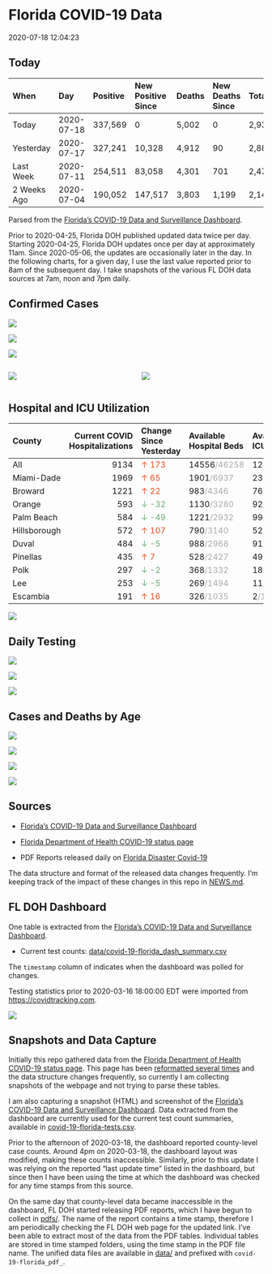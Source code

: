 Florida COVID-19 Data
================
2020-07-18 12:04:23

## Today

| When        | Day        | Positive | New Positive Since | Deaths | New Deaths Since | Total     |
| :---------- | :--------- | :------- | :----------------- | :----- | :--------------- | :-------- |
| Today       | 2020-07-18 | 337,569  | 0                  | 5,002  | 0                | 2,931,988 |
| Yesterday   | 2020-07-17 | 327,241  | 10,328             | 4,912  | 90               | 2,880,768 |
| Last Week   | 2020-07-11 | 254,511  | 83,058             | 4,301  | 701              | 2,475,299 |
| 2 Weeks Ago | 2020-07-04 | 190,052  | 147,517            | 3,803  | 1,199            | 2,146,497 |

Parsed from the [Florida’s COVID-19 Data and Surveillance
Dashboard](https://fdoh.maps.arcgis.com/apps/opsdashboard/index.html#/8d0de33f260d444c852a615dc7837c86).

Prior to 2020-04-25, Florida DOH published updated data twice per day.
Starting 2020-04-25, Florida DOH updates once per day at approximately
11am. Since 2020-05-06, the updates are occasionally later in the day.
In the following charts, for a given day, I use the last value reported
prior to 8am of the subsequent day. I take snapshots of the various FL
DOH data sources at 7am, noon and 7pm daily.

## Confirmed Cases

![](plots/covid-19-florida-daily-test-changes.png)

![](plots/covid-19-florida-deaths-by-day.png)

![](plots/covid-19-florida-county-top-6.png)

<div class="columns">

<div class="column is-full-mobile">

![](plots/covid-19-florida-testing.png)

</div>

<div class="column is-full-mobile">

![](plots/covid-19-florida-total-positive.png)

</div>

</div>

## Hospital and ICU Utilization

| County       | Current COVID Hospitalizations | Change Since Yesterday                    | Available Hospital Beds                      | Available ICU Beds                         |
| :----------- | -----------------------------: | :---------------------------------------- | :------------------------------------------- | :----------------------------------------- |
| All          |                           9134 | <span style="color: #EC4E20">↑ 173</span> | 14556<span style="color: #aaa">/46258</span> | 1249<span style="color: #aaa">/5082</span> |
| Miami-Dade   |                           1969 | <span style="color: #EC4E20">↑ 65</span>  | 1901<span style="color: #aaa">/6937</span>   | 233<span style="color: #aaa">/835</span>   |
| Broward      |                           1221 | <span style="color: #EC4E20">↑ 22</span>  | 983<span style="color: #aaa">/4346</span>    | 76<span style="color: #aaa">/443</span>    |
| Orange       |                            593 | <span style="color: #6BAA75">↓ -32</span> | 1130<span style="color: #aaa">/3280</span>   | 92<span style="color: #aaa">/285</span>    |
| Palm Beach   |                            584 | <span style="color: #6BAA75">↓ -49</span> | 1221<span style="color: #aaa">/2932</span>   | 99<span style="color: #aaa">/327</span>    |
| Hillsborough |                            572 | <span style="color: #EC4E20">↑ 107</span> | 790<span style="color: #aaa">/3140</span>    | 52<span style="color: #aaa">/324</span>    |
| Duval        |                            484 | <span style="color: #6BAA75">↓ -5</span>  | 988<span style="color: #aaa">/2968</span>    | 91<span style="color: #aaa">/350</span>    |
| Pinellas     |                            435 | <span style="color: #EC4E20">↑ 7</span>   | 528<span style="color: #aaa">/2427</span>    | 49<span style="color: #aaa">/242</span>    |
| Polk         |                            297 | <span style="color: #6BAA75">↓ -2</span>  | 368<span style="color: #aaa">/1332</span>    | 18<span style="color: #aaa">/152</span>    |
| Lee          |                            253 | <span style="color: #6BAA75">↓ -5</span>  | 269<span style="color: #aaa">/1494</span>    | 11<span style="color: #aaa">/130</span>    |
| Escambia     |                            191 | <span style="color: #EC4E20">↑ 16</span>  | 326<span style="color: #aaa">/1035</span>    | 2<span style="color: #aaa">/116</span>     |

![](plots/covid-19-florida-icu-usage.png)

## Daily Testing

![](plots/covid-19-florida-tests-per-case.png)

<!-- ![](plots/covid-19-florida-change-new-cases.png) -->

![](plots/covid-19-florida-tests-percent-positive.png)

![](plots/covid-19-florida-test-and-case-growth.png)

## Cases and Deaths by Age

![](plots/covid-19-florida-weekly-events-by-age.png)

![](plots/covid-19-florida-age.png)

![](plots/covid-19-florida-age-deaths.png)

![](plots/covid-19-florida-age-sex.png)

## Sources

  - [Florida’s COVID-19 Data and Surveillance
    Dashboard](https://fdoh.maps.arcgis.com/apps/opsdashboard/index.html#/8d0de33f260d444c852a615dc7837c86)

  - [Florida Department of Health COVID-19 status
    page](http://www.floridahealth.gov/diseases-and-conditions/COVID-19/)

  - PDF Reports released daily on [Florida Disaster
    Covid-19](http://www.floridahealth.gov/diseases-and-conditions/COVID-19/)

The data structure and format of the released data changes frequently.
I’m keeping track of the impact of these changes in this repo in
[NEWS.md](NEWS.md).

## FL DOH Dashboard

One table is extracted from the [Florida’s COVID-19 Data and
Surveillance
Dashboard](https://fdoh.maps.arcgis.com/apps/opsdashboard/index.html#/8d0de33f260d444c852a615dc7837c86).

  - Current test counts:
    [data/covid-19-florida\_dash\_summary.csv](data/covid-19-florida_dash_summary.csv)

The `timestamp` column of indicates when the dashboard was polled for
changes.

Testing statistics prior to 2020-03-16 18:00:00 EDT were imported from
<https://covidtracking.com>.

![](screenshots/fodh_maps_arcgis_com__apps__opsdashboard.png)

## Snapshots and Data Capture

Initially this repo gathered data from the [Florida Department of Health
COVID-19 status
page](http://www.floridahealth.gov/diseases-and-conditions/COVID-19/).
This page has been [reformatted several
times](screenshots/floridahealth_gov__diseases-and-conditions__COVID-19.png)
and the data structure changes frequently, so currently I am collecting
snapshots of the webpage and not trying to parse these tables.

I am also capturing a snapshot (HTML) and screenshot of the [Florida’s
COVID-19 Data and Surveillance
Dashboard](https://fdoh.maps.arcgis.com/apps/opsdashboard/index.html#/8d0de33f260d444c852a615dc7837c86).
Data extracted from the dashboard are currently used for the current
test count summaries, available in
[covid-19-florida-tests.csv](covid-19-florida-tests.csv).

Prior to the afternoon of 2020-03-18, the dashboard reported
county-level case counts. Around 4pm on 2020-03-18, the dashboard layout
was modified, making these counts inaccessible. Similarly, prior to this
update I was relying on the reported “last update time” listed in the
dashboard, but since then I have been using the time at which the
dashboard was checked for any time stamps from this source.

On the same day that county-level data became inaccessible in the
dashboard, FL DOH started releasing PDF reports, which I have begun to
collect in [pdfs/](pdfs/). The name of the report contains a time stamp,
therefore I am periodically checking the FL DOH web page for the updated
link. I’ve been able to extract most of the data from the PDF tables.
Individual tables are stored in time stamped folders, using the time
stamp in the PDF file name. The unified data files are available in
[data/](data/) and prefixed with `covid-19-florida_pdf_`.
